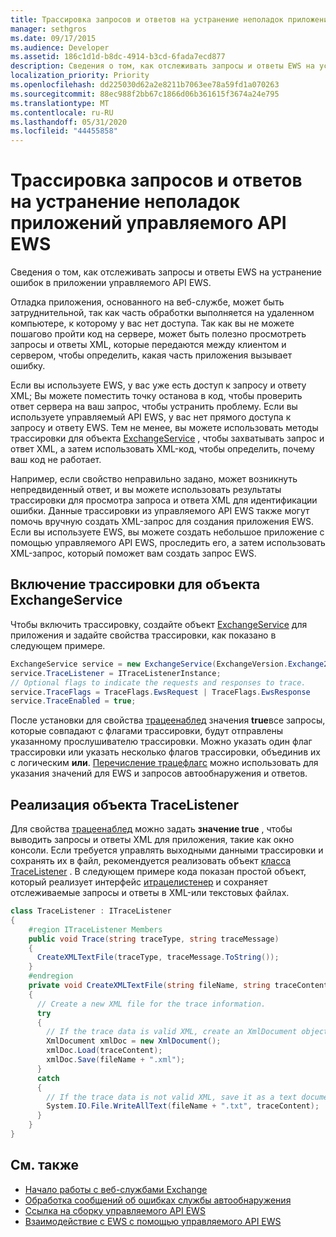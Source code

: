 ```yaml
---
title: Трассировка запросов и ответов на устранение неполадок приложений управляемого API EWS
manager: sethgros
ms.date: 09/17/2015
ms.audience: Developer
ms.assetid: 186c1d1d-b8dc-4914-b3cd-6fada7ecd877
description: Сведения о том, как отслеживать запросы и ответы EWS на устранение ошибок в приложении управляемого API EWS.
localization_priority: Priority
ms.openlocfilehash: dd225030d62a2e8211b7063ee78a59fd1a070263
ms.sourcegitcommit: 88ec988f2bb67c1866d06b361615f3674a24e795
ms.translationtype: MT
ms.contentlocale: ru-RU
ms.lasthandoff: 05/31/2020
ms.locfileid: "44455858"
---
```

# <a name="trace-requests-and-responses-to-troubleshoot-ews-managed-api-apps"></a>Трассировка запросов и ответов на устранение неполадок приложений управляемого API EWS

Сведения о том, как отслеживать запросы и ответы EWS на устранение ошибок в приложении управляемого API EWS.
  
Отладка приложения, основанного на веб-службе, может быть затруднительной, так как часть обработки выполняется на удаленном компьютере, к которому у вас нет доступа. Так как вы не можете пошагово пройти код на сервере, может быть полезно просмотреть запросы и ответы XML, которые передаются между клиентом и сервером, чтобы определить, какая часть приложения вызывает ошибку. 
  
Если вы используете EWS, у вас уже есть доступ к запросу и ответу XML; Вы можете поместить точку останова в код, чтобы проверить ответ сервера на ваш запрос, чтобы устранить проблему. Если вы используете управляемый API EWS, у вас нет прямого доступа к запросу и ответу EWS. Тем не менее, вы можете использовать методы трассировки для объекта [ExchangeService](https://msdn.microsoft.com/library/microsoft.exchange.webservices.data.exchangeservice%28v=exchg.80%29.aspx) , чтобы захватывать запрос и ответ XML, а затем использовать XML-код, чтобы определить, почему ваш код не работает. 

Например, если свойство неправильно задано, может возникнуть непредвиденный ответ, и вы можете использовать результаты трассировки для просмотра запроса и ответа XML для идентификации ошибки. Данные трассировки из управляемого API EWS также могут помочь вручную создать XML-запрос для создания приложения EWS. Если вы используете EWS, вы можете создать небольшое приложение с помощью управляемого API EWS, проследить его, а затем использовать XML-запрос, который поможет вам создать запрос EWS. 
  
## <a name="enabling-tracing-on-the-exchangeservice-object"></a>Включение трассировки для объекта ExchangeService
<a name="bk_EnableTracing"> </a>

Чтобы включить трассировку, создайте объект [ExchangeService](https://msdn.microsoft.com/library/microsoft.exchange.webservices.data.exchangeservice%28v=exchg.80%29.aspx) для приложения и задайте свойства трассировки, как показано в следующем примере. 
  
```cs
ExchangeService service = new ExchangeService(ExchangeVersion.Exchange2010);
service.TraceListener = ITraceListenerInstance;
// Optional flags to indicate the requests and responses to trace.
service.TraceFlags = TraceFlags.EwsRequest | TraceFlags.EwsResponse
service.TraceEnabled = true;

```

После установки для свойства [трацеенаблед](https://msdn.microsoft.com/library/microsoft.exchange.webservices.data.exchangeservicebase.traceenabled%28v=exchg.80%29.aspx) значения **true**все запросы, которые совпадают с флагами трассировки, будут отправлены указанному прослушивателю трассировки. Можно указать один флаг трассировки или указать несколько флагов трассировки, объединив их с логическим **или**. [Перечисление трацефлагс](https://msdn.microsoft.com/library/microsoft.exchange.webservices.data.traceflags%28v=exchg.80%29.aspx) можно использовать для указания значений для EWS и запросов автообнаружения и ответов. 
  
## <a name="implementing-a-tracelistener-object"></a>Реализация объекта TraceListener
<a name="bk_traceListener"> </a>

Для свойства [трацеенаблед](https://msdn.microsoft.com/library/microsoft.exchange.webservices.data.exchangeservicebase.traceenabled%28v=exchg.80%29.aspx) можно задать **значение true** , чтобы выводить запросы и ответы XML для приложения, такие как окно консоли. Если требуется управлять выходными данными трассировки и сохранять их в файл, рекомендуется реализовать объект [класса TraceListener](https://msdn.microsoft.com/library/system.diagnostics.tracelistener.aspx) . В следующем примере кода показан простой объект, который реализует интерфейс [итрацелистенер](https://msdn.microsoft.com/library/microsoft.exchange.webservices.data.itracelistener%28v=exchg.80%29.aspx) и сохраняет отслеживаемые запросы и ответы в XML-или текстовых файлах. 
  
```cs
class TraceListener : ITraceListener
{
    #region ITraceListener Members
    public void Trace(string traceType, string traceMessage)
    {
      CreateXMLTextFile(traceType, traceMessage.ToString());
    }
    #endregion
    private void CreateXMLTextFile(string fileName, string traceContent)
    {
      // Create a new XML file for the trace information.
      try
      {
        // If the trace data is valid XML, create an XmlDocument object and save.
        XmlDocument xmlDoc = new XmlDocument();
        xmlDoc.Load(traceContent);
        xmlDoc.Save(fileName + ".xml");
      }
      catch
      {
        // If the trace data is not valid XML, save it as a text document.
        System.IO.File.WriteAllText(fileName + ".txt", traceContent);
      }
    }
}

```

## <a name="see-also"></a>См. также

- [Начало работы с веб-службами Exchange](start-using-web-services-in-exchange.md)
- [Обработка сообщений об ошибках службы автообнаружения](handling-autodiscover-error-messages.md)    
- [Ссылка на сборку управляемого API EWS](how-to-reference-the-ews-managed-api-assembly.md)    
- [Взаимодействие с EWS с помощью управляемого API EWS](how-to-communicate-with-ews-by-using-the-ews-managed-api.md)
    

